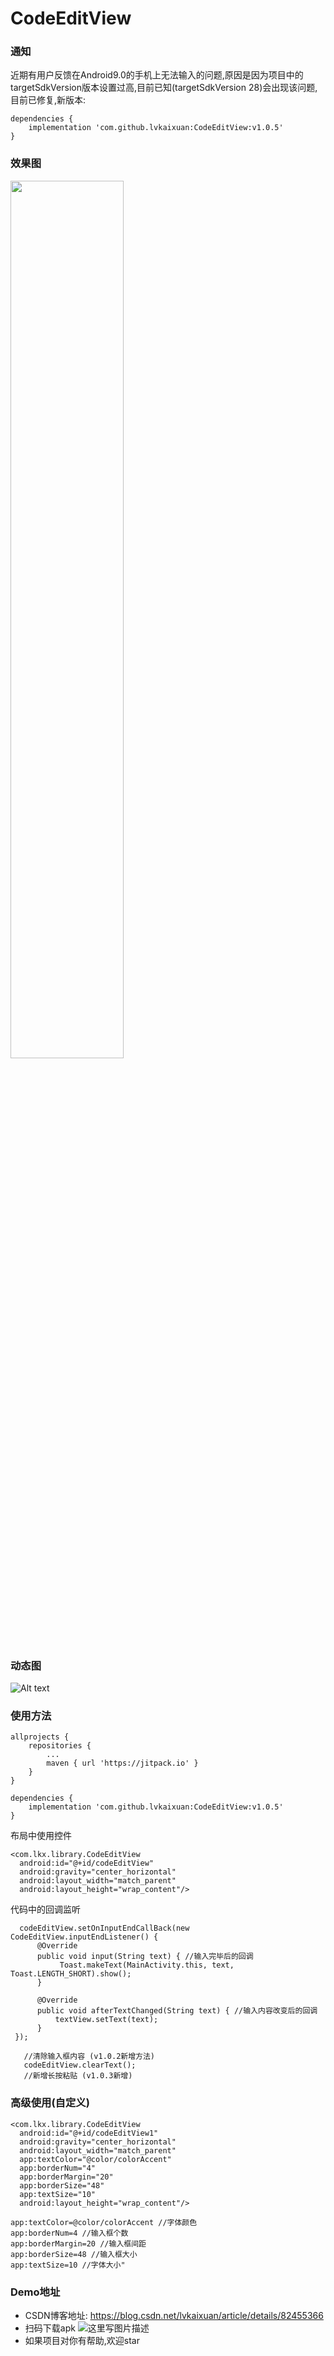 # CodeEditView
### 通知
近期有用户反馈在Android9.0的手机上无法输入的问题,原因是因为项目中的targetSdkVersion版本设置过高,目前已知(targetSdkVersion 28)会出现该问题,目前已修复,新版本: 

```
dependencies {
	implementation 'com.github.lvkaixuan:CodeEditView:v1.0.5'
}
```
### 效果图
<img src="https://github.com/lvkaixuan/CodeEditView/blob/master/04BB29B5-929C-474F-BDCB-0147F475FB94.png" width="60%">

### 动态图
![Alt text](https://github.com/lvkaixuan/CodeEditView/blob/master/QQ20180906-101622.gif)

### 使用方法
```
allprojects {
	repositories {
		...
		maven { url 'https://jitpack.io' }
	}
}
```

```
dependencies {
	implementation 'com.github.lvkaixuan:CodeEditView:v1.0.5'
}
```
布局中使用控件
```
<com.lkx.library.CodeEditView
  android:id="@+id/codeEditView"
  android:gravity="center_horizontal"
  android:layout_width="match_parent"
  android:layout_height="wrap_content"/>
```
代码中的回调监听
```
  codeEditView.setOnInputEndCallBack(new CodeEditView.inputEndListener() {
      @Override
      public void input(String text) { //输入完毕后的回调
           Toast.makeText(MainActivity.this, text, Toast.LENGTH_SHORT).show();
      }

      @Override
      public void afterTextChanged(String text) { //输入内容改变后的回调
          textView.setText(text);
      }
 });
 
   //清除输入框内容 (v1.0.2新增方法)
   codeEditView.clearText();
   //新增长按粘贴 (v1.0.3新增)
```
### 高级使用(自定义)
```
<com.lkx.library.CodeEditView
  android:id="@+id/codeEditView1"
  android:gravity="center_horizontal"
  android:layout_width="match_parent"
  app:textColor="@color/colorAccent"
  app:borderNum="4"
  app:borderMargin="20"
  app:borderSize="48"
  app:textSize="10"
  android:layout_height="wrap_content"/>
```
```
app:textColor=@color/colorAccent //字体颜色
app:borderNum=4 //输入框个数
app:borderMargin=20 //输入框间距
app:borderSize=48 //输入框大小
app:textSize=10 //字体大小"
```

### Demo地址

 - CSDN博客地址: https://blog.csdn.net/lvkaixuan/article/details/82455366
 - 扫码下载apk
![这里写图片描述](https://github.com/lvkaixuan/CodeEditView/blob/master/scan.png)
 - 如果项目对你有帮助,欢迎star
